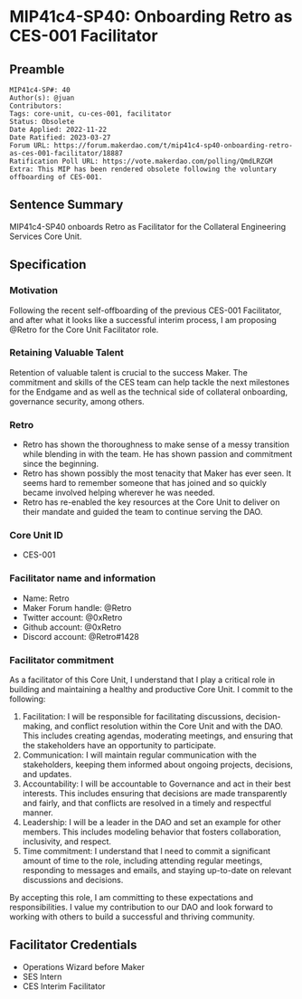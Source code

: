 # MIP41c4-SP40: Onboarding Retro as CES-001 Facilitator


## Preamble

```
MIP41c4-SP#: 40
Author(s): @juan
Contributors:
Tags: core-unit, cu-ces-001, facilitator
Status: Obsolete
Date Applied: 2022-11-22
Date Ratified: 2023-03-27
Forum URL: https://forum.makerdao.com/t/mip41c4-sp40-onboarding-retro-as-ces-001-facilitator/18887
Ratification Poll URL: https://vote.makerdao.com/polling/QmdLRZGM
Extra: This MIP has been rendered obsolete following the voluntary offboarding of CES-001.
```

## Sentence Summary
MIP41c4-SP40 onboards Retro as Facilitator for the Collateral Engineering Services Core Unit.

## Specification

### Motivation
Following the recent self-offboarding of the previous CES-001 Facilitator, and after what it looks like a successful interim process, I am proposing @Retro  for the Core Unit Facilitator role.

### Retaining Valuable Talent

Retention of valuable talent is crucial to the success Maker. The commitment and skills of the CES team can help tackle the next milestones for the Endgame  and as well as the technical side of collateral onboarding, governance security, among others.

### Retro

* Retro has shown the thoroughness to make sense of a messy transition while blending in with the team. He has shown passion and commitment since the beginning.
* Retro has shown possibly the most tenacity that Maker has ever seen. It seems hard to remember someone that has joined and so quickly became involved helping wherever he was needed.
* Retro has re-enabled the key resources at the Core Unit to deliver on their mandate and guided the team to continue serving the DAO.

### Core Unit ID
* CES-001

### Facilitator name and information
* Name: Retro
* Maker Forum handle: @Retro
* Twitter account: @0xRetro
* Github account: @0xRetro
* Discord account: @Retro#1428

### Facilitator commitment

As a facilitator of this Core Unit, I understand that I play a critical role in building and maintaining a healthy and productive Core Unit. I commit to the following:

1. Facilitation: I will be responsible for facilitating discussions, decision-making, and conflict resolution within the Core Unit and with the DAO. This includes creating agendas, moderating meetings, and ensuring that the stakeholders have an opportunity to participate.
2. Communication: I will maintain regular communication with the stakeholders, keeping them informed about ongoing projects, decisions, and updates.
3. Accountability: I will be accountable to Governance and act in their best interests. This includes ensuring that decisions are made transparently and fairly, and that conflicts are resolved in a timely and respectful manner.
4. Leadership: I will be a leader in the DAO and set an example for other members. This includes modeling behavior that fosters collaboration, inclusivity, and respect.
5. Time commitment: I understand that I need to commit a significant amount of time to the role, including attending regular meetings, responding to messages and emails, and staying up-to-date on relevant discussions and decisions.

By accepting this role, I am committing to these expectations and responsibilities. I value my contribution to our DAO and look forward to working with others to build a successful and thriving community.

## Facilitator Credentials

* Operations Wizard before Maker
* SES Intern
* CES Interim Facilitator
